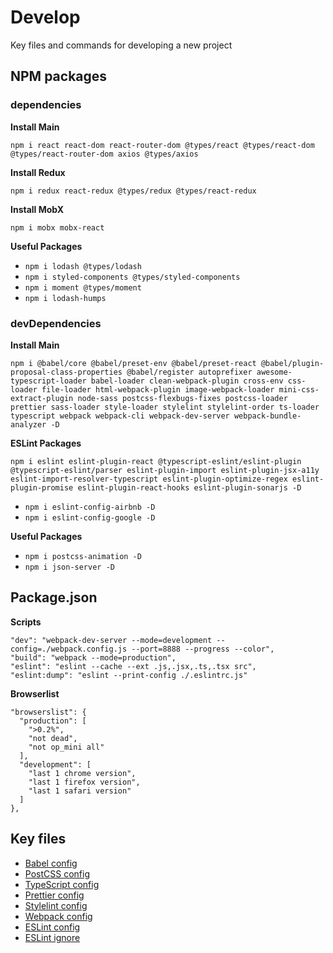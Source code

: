 # Develop
Key files and commands for developing a new project

## NPM packages

### dependencies

**Install Main**

`
npm i react react-dom react-router-dom @types/react @types/react-dom @types/react-router-dom axios @types/axios
`

**Install Redux**

`
npm i redux react-redux @types/redux @types/react-redux
`

**Install MobX**

`
npm i mobx mobx-react
`

**Useful Packages**

* `npm i lodash @types/lodash`
* `npm i styled-components @types/styled-components`
* `npm i moment @types/moment`
* `npm i lodash-humps`

### devDependencies

**Install Main**

`
npm i @babel/core @babel/preset-env @babel/preset-react @babel/plugin-proposal-class-properties
@babel/register autoprefixer awesome-typescript-loader babel-loader clean-webpack-plugin cross-env
css-loader file-loader html-webpack-plugin image-webpack-loader
mini-css-extract-plugin node-sass postcss-flexbugs-fixes postcss-loader
prettier sass-loader style-loader stylelint stylelint-order ts-loader typescript webpack
webpack-cli webpack-dev-server webpack-bundle-analyzer
-D
`

**ESLint Packages**

`
npm i eslint eslint-plugin-react @typescript-eslint/eslint-plugin
@typescript-eslint/parser eslint-plugin-import eslint-plugin-jsx-a11y
eslint-import-resolver-typescript eslint-plugin-optimize-regex
eslint-plugin-promise eslint-plugin-react-hooks eslint-plugin-sonarjs -D
`

* `npm i eslint-config-airbnb -D`
* `npm i eslint-config-google -D`

**Useful Packages**

* `npm i postcss-animation -D`
* `npm i json-server -D`

## Package.json

**Scripts**

```
"dev": "webpack-dev-server --mode=development --config=./webpack.config.js --port=8888 --progress --color",
"build": "webpack --mode=production",
"eslint": "eslint --cache --ext .js,.jsx,.ts,.tsx src",
"eslint:dump": "eslint --print-config ./.eslintrc.js"
```

**Browserlist**

```
"browserslist": {
  "production": [
    ">0.2%",
    "not dead",
    "not op_mini all"
  ],
  "development": [
    "last 1 chrome version",
    "last 1 firefox version",
    "last 1 safari version"
  ]
},
```

## Key files

* [Babel config](https://github.com/rusanoff/for-dev/blob/master/babel.config.js)
* [PostCSS config](https://github.com/rusanoff/for-dev/blob/master/postcss.config.js)
* [TypeScript config](https://github.com/rusanoff/for-dev/blob/master/tsconfig.json)
* [Prettier config](https://github.com/rusanoff/for-dev/blob/master/.prettierrc.js)
* [Stylelint config](https://github.com/rusanoff/for-dev/blob/master/.stylelintrc.js)
* [Webpack config](https://github.com/rusanoff/for-dev/blob/master/webpack.config.js)
* [ESLint config](https://github.com/rusanoff/for-dev/blob/master/.eslintrc.js)
* [ESLint ignore](https://github.com/rusanoff/for-dev/blob/master/.eslintignore)
